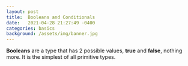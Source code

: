 ```yaml
---
layout: post
title:  Booleans and Conditionals
date:   2021-04-28 21:27:49 -0400
categories: basics
background: /assets/img/banner.jpg
---
```


**Booleans** are a type that has 2 possible values, **true** and **false**, nothing more.  It is the simplest of all primitive types.  